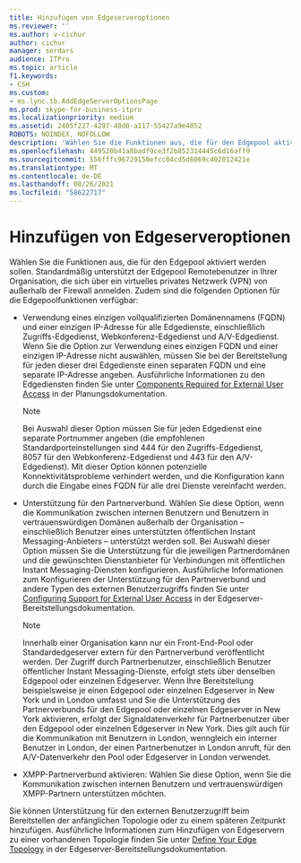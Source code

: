 ```yaml
---
title: Hinzufügen von Edgeserveroptionen
ms.reviewer: ''
ms.author: v-cichur
author: cichur
manager: serdars
audience: ITPro
ms.topic: article
f1.keywords:
- CSH
ms.custom:
- ms.lync.tb.AddEdgeServerOptionsPage
ms.prod: skype-for-business-itpro
ms.localizationpriority: medium
ms.assetid: 2405f227-4297-40d0-a117-55427a9e4052
ROBOTS: NOINDEX, NOFOLLOW
description: 'Wählen Sie die Funktionen aus, die für den Edgepool aktiviert werden sollen. Standardmäßig unterstützt der Edgepool Remotebenutzer in Ihrer Organisation, die sich über ein virtuelles privates Netzwerk (VPN) von außerhalb der Firewall anmelden. Zudem sind die folgenden Optionen für die Edgepoolfunktionen verfügbar:'
ms.openlocfilehash: 449520b41a8badf9ce3f2b852314445c6d16aff9
ms.sourcegitcommit: 556fffc96729150efcc04cd5d6069c402012421e
ms.translationtype: MT
ms.contentlocale: de-DE
ms.lasthandoff: 08/26/2021
ms.locfileid: "58622717"
---
```

# <a name="add-edge-server-options"></a>Hinzufügen von Edgeserveroptionen

Wählen Sie die Funktionen aus, die für den Edgepool aktiviert werden sollen. Standardmäßig unterstützt der Edgepool Remotebenutzer in Ihrer Organisation, die sich über ein virtuelles privates Netzwerk (VPN) von außerhalb der Firewall anmelden. Zudem sind die folgenden Optionen für die Edgepoolfunktionen verfügbar:

- Verwendung eines einzigen vollqualifizierten Domänennamens (FQDN) und einer einzigen IP-Adresse für alle Edgedienste, einschließlich Zugriffs-Edgedienst, Webkonferenz-Edgedienst und A/V-Edgedienst. Wenn Sie die Option zur Verwendung eines einzigen FQDN und einer einzigen IP-Adresse nicht auswählen, müssen Sie bei der Bereitstellung für jeden dieser drei Edgedienste einen separaten FQDN und eine separate IP-Adresse angeben. Ausführliche Informationen zu den Edgediensten finden Sie unter [Components Required for External User Access](/previous-versions/office/lync-server-2013/lync-server-2013-components-required-for-external-user-access) in der Planungsdokumentation.

    > [!NOTE]
    > Bei Auswahl dieser Option müssen Sie für jeden Edgedienst eine separate Portnummer angeben (die empfohlenen Standardporteinstellungen sind 444 für den Zugriffs-Edgedienst, 8057 für den Webkonferenz-Edgedienst und 443 für den A/V-Edgedienst). Mit dieser Option können potenzielle Konnektivitätsprobleme verhindert werden, und die Konfiguration kann durch die Eingabe eines FQDN für alle drei Dienste vereinfacht werden.

- Unterstützung für den Partnerverbund. Wählen Sie diese Option, wenn die Kommunikation zwischen internen Benutzern und Benutzern in vertrauenswürdigen Domänen außerhalb der Organisation – einschließlich Benutzer eines unterstützten öffentlichen Instant Messaging-Anbieters – unterstützt werden soll. Bei Auswahl dieser Option müssen Sie die Unterstützung für die jeweiligen Partnerdomänen und die gewünschten Dienstanbieter für Verbindungen mit öffentlichen Instant Messaging-Diensten konfigurieren. Ausführliche Informationen zum Konfigurieren der Unterstützung für den Partnerverbund und andere Typen des externen Benutzerzugriffs finden Sie unter [Configuring Support for External User Access](/previous-versions/office/lync-server-2013/lync-server-2013-configuring-support-for-external-user-access) in der Edgeserver-Bereitstellungsdokumentation.

    > [!NOTE]
    > Innerhalb einer Organisation kann nur ein Front-End-Pool oder Standardedgeserver extern für den Partnerverbund veröffentlicht werden. Der Zugriff durch Partnerbenutzer, einschließlich Benutzer öffentlicher Instant Messaging-Dienste, erfolgt stets über denselben Edgepool oder einzelnen Edgeserver. Wenn Ihre Bereitstellung beispielsweise je einen Edgepool oder einzelnen Edgeserver in New York und in London umfasst und Sie die Unterstützung des Partnerverbunds für den Edgepool oder einzelnen Edgeserver in New York aktivieren, erfolgt der Signaldatenverkehr für Partnerbenutzer über den Edgepool oder einzelnen Edgeserver in New York. Dies gilt auch für die Kommunikation mit Benutzern in London, wenngleich ein interner Benutzer in London, der einen Partnerbenutzer in London anruft, für den A/V-Datenverkehr den Pool oder Edgeserver in London verwendet.

- XMPP-Partnerverbund aktivieren: Wählen Sie diese Option, wenn Sie die Kommunikation zwischen internen Benutzern und vertrauenswürdigen XMPP-Partnern unterstützen möchten.

Sie können Unterstützung für den externen Benutzerzugriff beim Bereitstellen der anfänglichen Topologie oder zu einem späteren Zeitpunkt hinzufügen. Ausführliche Informationen zum Hinzufügen von Edgeservern zu einer vorhandenen Topologie finden Sie unter [Define Your Edge Topology](/previous-versions/office/lync-server-2013/lync-server-2013-define-your-edge-topology) in der Edgeserver-Bereitstellungsdokumentation.